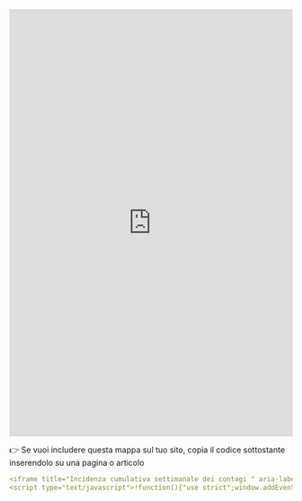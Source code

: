 <head>  
  <script type="text/javascript">!function () { "use strict"; window.addEventListener("message", (function (a) { if (void 0 !== a.data["datawrapper-height"]) for (var e in a.data["datawrapper-height"]) { var t = document.getElementById("datawrapper-chart-" + e) || document.querySelector("iframe[src*='" + e + "']"); t && (t.style.height = a.data["datawrapper-height"][e] + "px") } })) }();
    </script>
</head>

<iframe title="Incidenza cumulativa settimanale dei contagi " aria-label="chart" id="datawrapper-chart-7IDDT" src="https://datawrapper.dwcdn.net/7IDDT/" scrolling="no" frameborder="0" style="width: 0; min-width: 100% !important; border: none;" height="760"></iframe>

👉 Se vuoi includere questa mappa sul tuo sito, copia il codice sottostante inserendolo su una pagina o articolo

``` yaml
<iframe title="Incidenza cumulativa settimanale dei contagi " aria-label="chart" id="datawrapper-chart-7IDDT" src="https://datawrapper.dwcdn.net/7IDDT/" scrolling="no" frameborder="0" style="width: 0; min-width: 100% !important; border: none;" height="760"></iframe>
<script type="text/javascript">!function(){"use strict";window.addEventListener("message",(function(a){if(void 0!==a.data["datawrapper-height"])for(var e in a.data["datawrapper-height"]){var t=document.getElementById("datawrapper-chart-"+e)||document.querySelector("iframe[src*='"+e+"']");t&&(t.style.height=a.data["datawrapper-height"][e]+"px")}}))}(); </script>
```